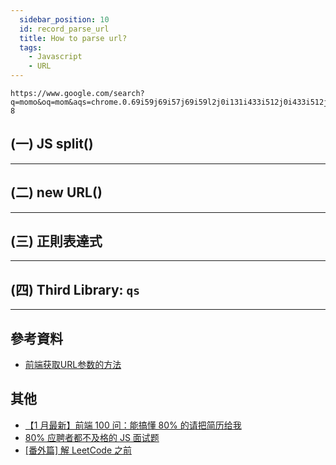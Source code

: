 ```yaml
---
  sidebar_position: 10
  id: record_parse_url
  title: How to parse url?
  tags:
    - Javascript
    - URL
---
```



```
https://www.google.com/search?q=momo&oq=mom&aqs=chrome.0.69i59j69i57j69i59l2j0i131i433i512j0i433i512j0i131i433i512j0i433i512l2j0i131i433i512.908j0j15&sourceid=chrome&ie=UTF-8
```

## (一) JS split()


---
## (二) new URL() 


---
## (三) 正則表達式


---
## (四) Third Library: `qs`


---
## 參考資料
- [前端获取URL参数的方法](https://juejin.cn/post/7082306920945549325)


## 其他
- [【1 月最新】前端 100 问：能搞懂 80% 的请把简历给我](https://juejin.cn/post/6844903885488783374)
- [80% 应聘者都不及格的 JS 面试题](https://juejin.cn/post/6844903470466629640)
- [[番外篇] 解 LeetCode 之前](https://ithelp.ithome.com.tw/articles/10213928)